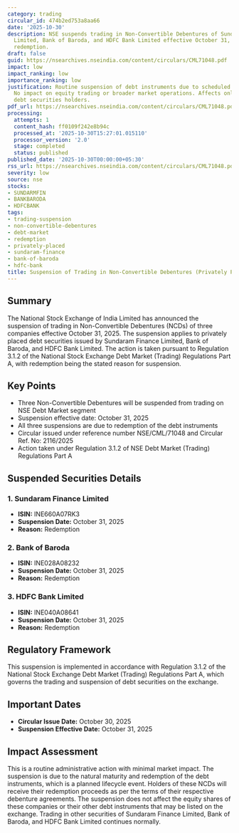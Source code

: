 ```yaml
---
category: trading
circular_id: 474b2ed753a8aa66
date: '2025-10-30'
description: NSE suspends trading in Non-Convertible Debentures of Sundaram Finance
  Limited, Bank of Baroda, and HDFC Bank Limited effective October 31, 2025 due to
  redemption.
draft: false
guid: https://nsearchives.nseindia.com/content/circulars/CML71048.pdf
impact: low
impact_ranking: low
importance_ranking: low
justification: Routine suspension of debt instruments due to scheduled redemption.
  No impact on equity trading or broader market operations. Affects only specific
  debt securities holders.
pdf_url: https://nsearchives.nseindia.com/content/circulars/CML71048.pdf
processing:
  attempts: 1
  content_hash: ff0109f242e8b94c
  processed_at: '2025-10-30T15:27:01.015110'
  processor_version: '2.0'
  stage: completed
  status: published
published_date: '2025-10-30T00:00:00+05:30'
rss_url: https://nsearchives.nseindia.com/content/circulars/CML71048.pdf
severity: low
source: nse
stocks:
- SUNDARMFIN
- BANKBARODA
- HDFCBANK
tags:
- trading-suspension
- non-convertible-debentures
- debt-market
- redemption
- privately-placed
- sundaram-finance
- bank-of-baroda
- hdfc-bank
title: Suspension of Trading in Non-Convertible Debentures (Privately Placed)
---
```


## Summary

The National Stock Exchange of India Limited has announced the suspension of trading in Non-Convertible Debentures (NCDs) of three companies effective October 31, 2025. The suspension applies to privately placed debt securities issued by Sundaram Finance Limited, Bank of Baroda, and HDFC Bank Limited. The action is taken pursuant to Regulation 3.1.2 of the National Stock Exchange Debt Market (Trading) Regulations Part A, with redemption being the stated reason for suspension.

## Key Points

- Three Non-Convertible Debentures will be suspended from trading on NSE Debt Market segment
- Suspension effective date: October 31, 2025
- All three suspensions are due to redemption of the debt instruments
- Circular issued under reference number NSE/CML/71048 and Circular Ref. No: 2116/2025
- Action taken under Regulation 3.1.2 of NSE Debt Market (Trading) Regulations Part A

## Suspended Securities Details

### 1. Sundaram Finance Limited
- **ISIN:** INE660A07RK3
- **Suspension Date:** October 31, 2025
- **Reason:** Redemption

### 2. Bank of Baroda
- **ISIN:** INE028A08232
- **Suspension Date:** October 31, 2025
- **Reason:** Redemption

### 3. HDFC Bank Limited
- **ISIN:** INE040A08641
- **Suspension Date:** October 31, 2025
- **Reason:** Redemption

## Regulatory Framework

This suspension is implemented in accordance with Regulation 3.1.2 of the National Stock Exchange Debt Market (Trading) Regulations Part A, which governs the trading and suspension of debt securities on the exchange.

## Important Dates

- **Circular Issue Date:** October 30, 2025
- **Suspension Effective Date:** October 31, 2025

## Impact Assessment

This is a routine administrative action with minimal market impact. The suspension is due to the natural maturity and redemption of the debt instruments, which is a planned lifecycle event. Holders of these NCDs will receive their redemption proceeds as per the terms of their respective debenture agreements. The suspension does not affect the equity shares of these companies or their other debt instruments that may be listed on the exchange. Trading in other securities of Sundaram Finance Limited, Bank of Baroda, and HDFC Bank Limited continues normally.